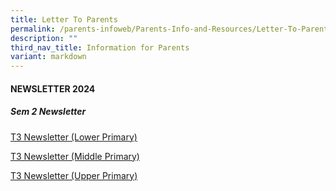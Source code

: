 ```yaml
---
title: Letter To Parents
permalink: /parents-infoweb/Parents-Info-and-Resources/Letter-To-Parents/
description: ""
third_nav_title: Information for Parents
variant: markdown
---
```

#### NEWSLETTER 2024
  
##### Sem 2 Newsletter

[T3 Newsletter (Lower Primary)](/files/LP_Term_3_Newsletter_compressed.pdf)


[T3 Newsletter (Middle Primary)](/files/MP_Term_3_Newsletter_compressed.pdf)

[T3 Newsletter (Upper Primary)](/files/UP_Term_3_Newsletter_compressed.pdf)
